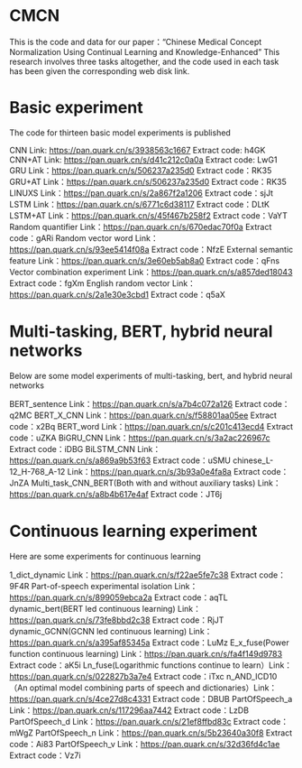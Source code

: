 # CMCN
This is the code and data for our paper：“Chinese Medical Concept Normalization Using Continual Learning and Knowledge-Enhanced” This research involves three tasks altogether, and the code used in each task has been given the corresponding web disk link.

# Basic experiment
The code for thirteen basic model experiments is published

CNN Link: https://pan.quark.cn/s/3938563c1667 Extract code: h4GK
CNN+AT Link: https://pan.quark.cn/s/d41c212c0a0a Extract code: LwG1
GRU Link：https://pan.quark.cn/s/506237a235d0 Extract code：RK35
GRU+AT Link：https://pan.quark.cn/s/506237a235d0 Extract code：RK35
LINUXS Link：https://pan.quark.cn/s/2a867f2a1206 Extract code：sjJt
LSTM Link：https://pan.quark.cn/s/6771c6d38117 Extract code：DLtK
LSTM+AT Link：https://pan.quark.cn/s/45f467b258f2 Extract code：VaYT
Random quantifier Link：https://pan.quark.cn/s/670edac70f0a Extract code：gARi
Random vector word Link：https://pan.quark.cn/s/93ee5414f08a Extract code：NfzE
External semantic feature Link：https://pan.quark.cn/s/3e60eb5ab8a0 Extract code：qFns
Vector combination experiment Link：https://pan.quark.cn/s/a857ded18043 Extract code：fgXm
English random vector Link：https://pan.quark.cn/s/2a1e30e3cbd1 Extract code：q5aX

# Multi-tasking, BERT, hybrid neural networks
Below are some model experiments of multi-tasking, bert, and hybrid neural networks

BERT_sentence Link：https://pan.quark.cn/s/a7b4c072a126 Extract code：q2MC
BERT_X_CNN Link：https://pan.quark.cn/s/f58801aa05ee Extract code：x2Bq
BERT_word Link：https://pan.quark.cn/s/c201c413ecd4 Extract code：uZKA
BiGRU_CNN Link：https://pan.quark.cn/s/3a2ac226967c Extract code：iDBG
BiLSTM_CNN Link：https://pan.quark.cn/s/a869a9b53f63 Extract code：uSMU
chinese_L-12_H-768_A-12 Link：https://pan.quark.cn/s/3b93a0e4fa8a Extract code：JnZA
Multi_task_CNN_BERT(Both with and without auxiliary tasks) Link：https://pan.quark.cn/s/a8b4b617e4af Extract code：JT6j

# Continuous learning experiment
Here are some experiments for continuous learning

1_dict_dynamic Link：https://pan.quark.cn/s/f22ae5fe7c38 Extract code：9F4R
Part-of-speech experimental isolation Link：https://pan.quark.cn/s/899059ebca2a Extract code：aqTL
dynamic_bert(BERT led continuous learning) Link：https://pan.quark.cn/s/73fe8bbd2c38 Extract code：RjJT
dynamic_GCNN(GCNN led continuous learning) Link：https://pan.quark.cn/s/a395af85345a Extract code：LuMz
E_x_fuse(Power function continuous learning) Link：https://pan.quark.cn/s/fa4f149d9783 Extract code：aK5i
Ln_fuse(Logarithmic functions continue to learn）Link：https://pan.quark.cn/s/022827b3a7e4 Extract code：iTxc
n_AND_ICD10（An optimal model combining parts of speech and dictionaries）Link：https://pan.quark.cn/s/4ce27d8c4331 Extract code：DBUB
PartOfSpeech_a Link：https://pan.quark.cn/s/117296aa7442 Extract code：LzDB
PartOfSpeech_d Link：https://pan.quark.cn/s/21ef8ffbd83c Extract code：mWgZ
PartOfSpeech_n Link：https://pan.quark.cn/s/5b23640a30f8 Extract code：Ai83
PartOfSpeech_v Link：https://pan.quark.cn/s/32d36fd4c1ae Extract code：Vz7i
